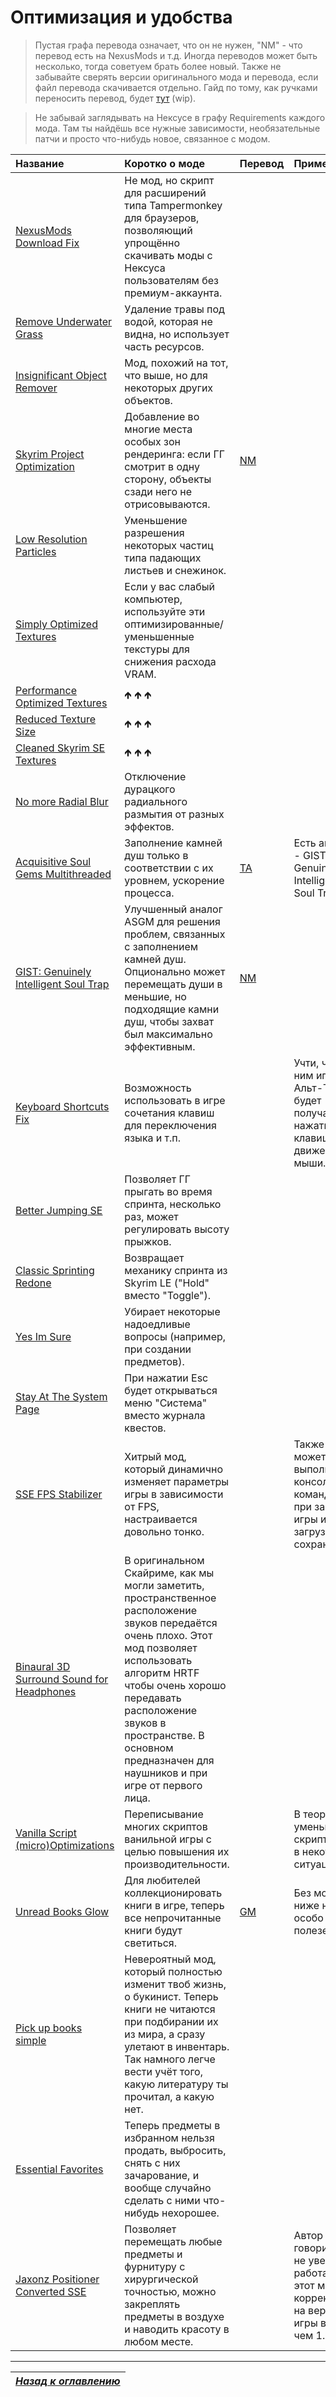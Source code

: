 # Оптимизация и удобства

> Пустая графа перевода означает, что он не нужен, "NM" - что перевод есть на NexusMods и т.д. Иногда переводов может быть несколько, тогда советуем брать более новый. Также не забывайте сверять версии оригинального мода и перевода, если файл перевода скачивается отдельно. Гайд по тому, как ручками переносить перевод, будет [тут](https://youtu.be/dQw4w9WgXcQ) (wip).

> Не забывай заглядывать на Нексусе в графу Requirements каждого мода. Там ты найдёшь все нужные зависимости, необязательные патчи и просто что-нибудь новое, связанное с модом.

| Название | Коротко о моде | Перевод | Примечания |
| :------- | :------------- | :------ | :--------- |
| [NexusMods Download Fix](https://github.com/randomtdev/nexusmods_downloadfix) | Не мод, но скрипт для расширений типа Tampermonkey для браузеров, позволяющий упрощённо скачивать моды с Нексуса пользователям без премиум-аккаунта. | | |
| [Remove Underwater Grass](https://www.nexusmods.com/skyrimspecialedition/mods/8734) | Удаление травы под водой, которая не видна, но использует часть ресурсов. | | |
| [Insignificant Object Remover](https://www.nexusmods.com/skyrimspecialedition/mods/3354) | Мод, похожий на тот, что выше, но для некоторых других объектов. | | |
| [Skyrim Project Optimization](https://www.nexusmods.com/skyrimspecialedition/mods/14084) | Добавление во многие места особых зон рендеринга: если ГГ смотрит в одну сторону, объекты сзади него не отрисовываются. | [NM](https://www.nexusmods.com/skyrimspecialedition/mods/36586) | |
| [Low Resolution Particles](https://www.nexusmods.com/skyrimspecialedition/mods/2388) | Уменьшение разрешения некоторых частиц типа падающих листьев и снежинок. | | |
| [Simply Optimized Textures](https://www.nexusmods.com/skyrimspecialedition/mods/3858) | Если у вас слабый компьютер, используйте эти оптимизированные/уменьшенные текстуры для снижения расхода VRAM. | | |
| [Performance Optimized Textures](https://www.nexusmods.com/skyrimspecialedition/mods/21166) | 🡹 🡹 🡹 | | |
| [Reduced Texture Size](https://www.nexusmods.com/skyrimspecialedition/mods/2865) | 🡹 🡹 🡹 | | |
| [Cleaned Skyrim SE Textures](https://www.nexusmods.com/skyrimspecialedition/mods/38775) | 🡹 🡹 🡹 | | |
| [No more Radial Blur](https://www.nexusmods.com/skyrimspecialedition/mods/1265) | Отключение дурацкого радиального размытия от разных эффектов. | | |
| [Acquisitive Soul Gems Multithreaded](https://www.nexusmods.com/skyrimspecialedition/mods/1469) | Заполнение камней душ только в соответствии с их уровнем, ускорение процесса. | [TA](https://tesall.ru/files/modi-dlya-skyrim/geimplei-i-izmeneniya/8776-mnogopotochnoe-raspredelenie-dush) | Есть аналог - GIST: Genuinely Intelligent Soul Trap. |
| [GIST: Genuinely Intelligent Soul Trap](https://www.nexusmods.com/skyrimspecialedition/mods/15755) | Улучшенный аналог ASGM для решения проблем, связанных с заполнением камней душ. Опционально может перемещать души в меньшие, но подходящие камни душ, чтобы захват был максимально эффективным. | [NM](https://www.nexusmods.com/skyrimspecialedition/mods/27501) | |
| [Keyboard Shortcuts Fix](https://www.nexusmods.com/skyrimspecialedition/mods/3620) | Возможность использовать в игре сочетания клавиш для переключения языка и т.п. | | Учти, что с ним игра в Альт-Табе будет получать нажатия клавиш и движения мыши. |
| [Better Jumping SE](https://www.nexusmods.com/skyrimspecialedition/mods/18967) | Позволяет ГГ прыгать во время спринта, несколько раз, может регулировать высоту прыжков. | | |
| [Classic Sprinting Redone](https://www.nexusmods.com/skyrimspecialedition/mods/20166) | Возвращает механику спринта из Skyrim LE ("Hold" вместо "Toggle"). | | |
| [Yes Im Sure](https://www.nexusmods.com/skyrimspecialedition/mods/24898) | Убирает некоторые надоедливые вопросы (например, при создании предметов). | | |
| [Stay At The System Page](https://www.nexusmods.com/skyrimspecialedition/mods/19832) | При нажатии Esc будет открываться меню "Система" вместо журнала квестов. | | |
| [SSE FPS Stabilizer](https://www.nexusmods.com/skyrimspecialedition/mods/38438) | Хитрый мод, который динамично изменяет параметры игры в зависимости от FPS, настраивается довольно тонко. | | Также может выполнять консольные команды при запуске игры и при загрузке сохранения. |
| [Binaural 3D Surround Sound for Headphones](https://www.nexusmods.com/skyrimspecialedition/mods/26916) | В оригинальном Скайриме, как мы могли заметить, пространственное расположение звуков передаётся очень плохо. Этот мод позволяет использовать алгоритм HRTF чтобы очень хорошо передавать расположение звуков в пространстве. В основном предназначен для наушников и при игре от первого лица. | | |
| [Vanilla Script (micro)Optimizations](https://www.nexusmods.com/skyrimspecialedition/mods/54061) | Переписывание многих скриптов ванильной игры с целью повышения их производительности. | | В теории уменьшает скрипт-лаг в некоторых ситуациях. |
| [Unread Books Glow](https://www.nexusmods.com/skyrimspecialedition/mods/1296/) | Для любителей коллекционировать книги в игре, теперь все непрочитанные книги будут светиться. | [GM](https://gamer-mods.ru/load/skyrim_se/interfejs/unread_books_glow_sse/154-1-0-4795) | Без мода ниже не особо полезен. |
| [Pick up books simple](https://www.nexusmods.com/skyrimspecialedition/mods/2453) | Невероятный мод, который полностью изменит твоб жизнь, о букинист. Теперь книги не читаются при подбирании их из мира, а сразу улетают в инвентарь. Так намного легче вести учёт того, какую литературу ты прочитал, а какую нет. | | |
| [Essential Favorites](https://www.nexusmods.com/skyrimspecialedition/mods/42997) | Теперь предметы в избранном нельзя продать, выбросить, снять с них зачарование, и вообще случайно сделать с ними что-нибудь нехорошее. | | |
| [Jaxonz Positioner Converted SSE](https://www.nexusmods.com/skyrimspecialedition/mods/13090) | Позволяет перемещать любые предметы и фурнитуру с хирургической точностью, можно закреплять предметы в воздухе и наводить красоту в любом месте. | | Автор говорит, что не уверен, работает ли этот мод корректно на версии игры выше, чем 1.5.73. |

------

|[*Назад к оглавлению*](../01_Оглавление.md)|
|:---:|
